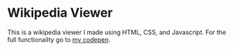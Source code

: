 # Wikipedia Viewer

This is a wikipedia viewer I made using HTML, CSS, and Javascript. For the full functionailty go to [my codepen](http://codepen.io/09jdphil/pen/VjGOoG).